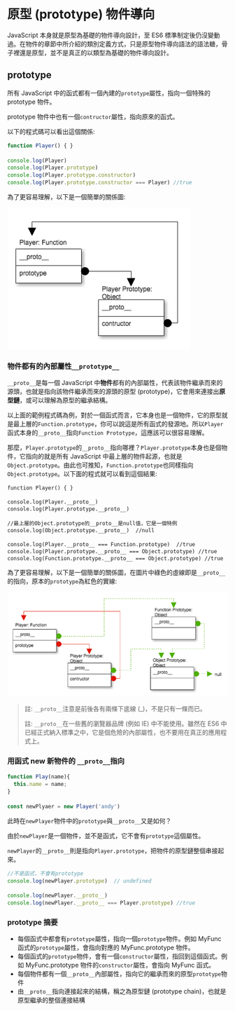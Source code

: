 # 原型 (prototype) 物件導向

JavaScript 本身就是原型為基礎的物件導向設計，至 ES6 標準制定後仍沒變動過。在物件的章節中所介紹的類別定義方式，只是原型物件導向語法的語法糖，骨子裡還是原型，並不是真正的以類型為基礎的物件導向設計。

## prototype

所有 JavaScript 中的函式都有一個內建的`prototype`屬性，指向一個特殊的 prototype 物件。

prototype 物件中也有一個`contructor`屬性，指向原來的函式。

以下的程式碼可以看出這個關係:

```javascript
function Player() { }

console.log(Player)
console.log(Player.prototype)
console.log(Player.prototype.constructor)
console.log(Player.prototype.constructor === Player) //true
```

為了更容易理解，以下是一個簡單的關係圖:

![Prototype Image 01](https://raw.githubusercontent.com/eyesofkids/javascript-entry-level-es6/master/assets/prototype_1.png)

### 物件都有的內部屬性`__prototype__`

`__proto__`是每一個 JavaScript 中**物件**都有的內部屬性，代表該物件繼承而來的源頭，也就是指向該物件繼承而來的源頭的原型 (prototype)，它會用來連接出**原型鏈**，或可以理解為原型的繼承結構。

以上面的範例程式碼為例，對於一個函式而言，它本身也是一個物件，它的原型就是最上層的`Function.prototype`，你可以說這是所有函式的發源地。所以`Player`函式本身的`__proto__`指向`Function Prototype`，這應該可以很容易理解。

那麼，`Player.prototype`的`__proto__`指向哪裡？`Player.prototype`本身也是個物件，它指向的就是所有 JavaScript 中最上層的物件起源，也就是`Object.prototype`。由此也可推知，`Function.prototype`也同樣指向`Object.prototype`。以下面的程式就可以看到這個結果:

```
function Player() { }

console.log(Player.__proto__)
console.log(Player.prototype.__proto__)

//最上層的Object.prototype的__proto__是null值，它是一個特例
console.log(Object.prototype.__proto__)  //null

console.log(Player.__proto__ === Function.prototype)  //true
console.log(Player.prototype.__proto__ === Object.prototype) //true
console.log(Function.prototype.__proto__ === Object.prototype) //true

```

為了更容易理解，以下是一個簡單的關係圖，在圖片中綠色的虛線即是`__proto__`的指向，原本的`prototype`為紅色的實線:

![Prototype Image 02](https://raw.githubusercontent.com/eyesofkids/javascript-entry-level-es6/master/assets/prototype_2.png)

> 註: `__proto__`注意是前後各有兩條下底線 (_)，不是只有一條而已。
>
> 註: `__proto__`在一些舊的瀏覽器品牌 (例如 IE) 中不能使用。雖然在 ES6 中已經正式納入標準之中，它是個危險的內部屬性，也不要用在真正的應用程式上。

### 用函式 new 新物件的 `__proto__`指向

```javascript
function Play(name){
  this.name = name;
}

const newPlyaer = new Player('andy')
```

此時在`newPlayer`物件中的`prototype`與`__proto__`又是如何？

由於`newPlayer`是一個物件，並不是函式，它不會有`prototype`這個屬性。

`newPlayer`的`__proto__`則是指向`Player.prototype`，把物件的原型鏈整個串接起來。

```javascript
//不是函式，不會有prototype
console.log(newPlayer.prototype)  // undefined

console.log(newPlayer.__proto__)
console.log(newPlayer.__proto__ === Player.prototype) //true
```

### prototype 摘要

- 每個函式中都會有`prototype`屬性，指向一個`prototype`物件。例如 MyFunc 函式的`prototype`屬性，會指向對應的 MyFunc.prototype 物件。
- 每個函式的`prototype`物件，會有一個`constructor`屬性，指回到這個函式。例如 MyFunc.prototype 物件的`constructor`屬性，會指向 MyFunc 函式。
- 每個物件都有一個`__proto__`內部屬性，指向它的繼承而來的原型`prototype`物件
- 由`__proto__`指向連接起來的結構，稱之為原型鏈 (prototype chain)，也就是原型繼承的整個連接結構